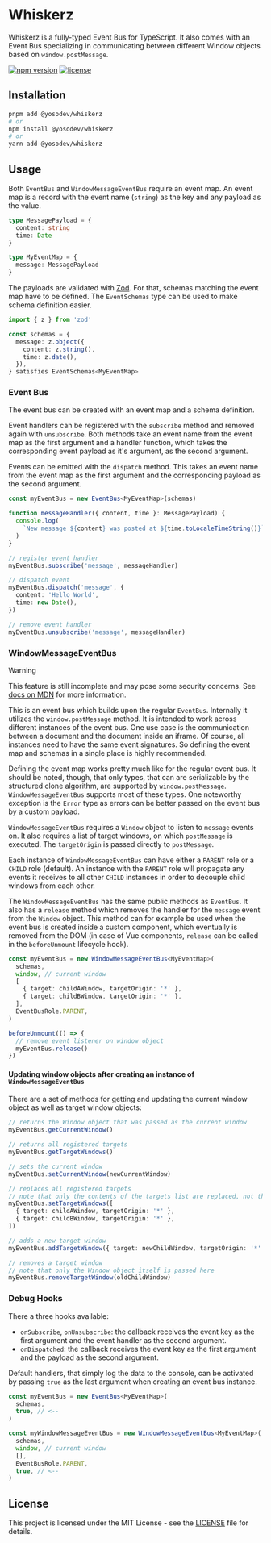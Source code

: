 # Whiskerz

Whiskerz is a fully-typed Event Bus for TypeScript.
It also comes with an Event Bus specializing in communicating between different Window objects based on `window.postMessage`.

[![npm version](https://img.shields.io/npm/v/@yosodev/whiskerz)](https://www.npmjs.com/package/@yosodev/whiskerz)
[![license](https://img.shields.io/github/license/yosoDev/whiskerz)](LICENSE)

## Installation

```sh
pnpm add @yosodev/whiskerz
# or
npm install @yosodev/whiskerz
# or
yarn add @yosodev/whiskerz
```

## Usage

Both `EventBus` and `WindowMessageEventBus` require an event map.
An event map is a record with the event name (`string`) as the key and any payload as the value.

```ts
type MessagePayload = {
  content: string
  time: Date
}

type MyEventMap = {
  message: MessagePayload
}
```

The payloads are validated with [Zod](https://zod.dev/).
For that, schemas matching the event map have to be defined.
The `EventSchemas` type can be used to make schema definition easier.

```ts
import { z } from 'zod'

const schemas = {
  message: z.object({
    content: z.string(),
    time: z.date(),
  }),
} satisfies EventSchemas<MyEventMap>
```

### Event Bus

The event bus can be created with an event map and a schema definition.

Event handlers can be registered with the `subscribe` method and removed again with `unsubscribe`.
Both methods take an event name from the event map as the first argument
and a handler function, which takes the corresponding event payload as it's argument, as the second argument.

Events can be emitted with the `dispatch` method.
This takes an event name from the event map as the first argument and the corresponding payload as the second argument.

```ts
const myEventBus = new EventBus<MyEventMap>(schemas)

function messageHandler({ content, time }: MessagePayload) {
  console.log(
    `New message ${content} was posted at ${time.toLocaleTimeString()}`,
  )
}

// register event handler
myEventBus.subscribe('message', messageHandler)

// dispatch event
myEventBus.dispatch('message', {
  content: 'Hello World',
  time: new Date(),
})

// remove event handler
myEventBus.unsubscribe('message', messageHandler)
```

### WindowMessageEventBus

> [!WARNING]
> This feature is still incomplete and may pose some security concerns.
> See [docs on MDN](https://developer.mozilla.org/en-US/docs/Web/API/Window/postMessage) for more information.

This is an event bus which builds upon the regular `EventBus`.
Internally it utilizes the `window.postMessage` method.
It is intended to work across different instances of the event bus.
One use case is the communication between a document and the document inside an iframe.
Of course, all instances need to have the same event signatures.
So defining the event map and schemas in a single place is highly recommended.

Defining the event map works pretty much like for the regular event bus.
It should be noted, though, that only types, that can are serializable by the structured clone algorithm,
are supported by `window.postMessage`.
`WindowMessageEventBus` supports most of these types.
One noteworthy exception is the `Error` type as errors can be better passed on the event bus
by a custom payload.

`WindowMessageEventBus` requires a `Window` object to listen to `message` events on.
It also requires a list of target windows, on which `postMessage` is executed.
The `targetOrigin` is passed directly to `postMessage`.

Each instance of `WindowMessageEventBus` can have either a `PARENT` role or a `CHILD` role (default).
An instance with the `PARENT` role will propagate any events it receives to all other `CHILD` instances
in order to decouple child windows from each other.

The `WindowMessageEventBus` has the same public methods as `EventBus`.
It also has a `release` method which removes the handler for the `message` event from the `Window` object.
This method can for example be used when the event bus is created inside a custom component,
which eventually is removed from the DOM (in case of Vue components, `release` can be called in the `beforeUnmount` lifecycle hook).

```ts
const myEventBus = new WindowMessageEventBus<MyEventMap>(
  schemas,
  window, // current window
  [
    { target: childAWindow, targetOrigin: '*' },
    { target: childBWindow, targetOrigin: '*' },
  ],
  EventBusRole.PARENT,
)

beforeUnmount(() => {
  // remove event listener on window object
  myEventBus.release()
})
```

#### Updating window objects after creating an instance of `WindowMessageEventBus`

There are a set of methods for getting and updating the current window object as well as target window objects:

```ts
// returns the Window object that was passed as the current window
myEventBus.getCurrentWindow()

// returns all registered targets
myEventBus.getTargetWindows()

// sets the current window
myEventBus.setCurrentWindow(newCurrentWindow)

// replaces all registered targets
// note that only the contents of the targets list are replaced, not the list itself
myEventBus.setTargetWindows([
  { target: childAWindow, targetOrigin: '*' },
  { target: childBWindow, targetOrigin: '*' },
])

// adds a new target window
myEventBus.addTargetWindow({ target: newChildWindow, targetOrigin: '*' })

// removes a target window
// note that only the Window object itself is passed here
myEventBus.removeTargetWindow(oldChildWindow)
```

### Debug Hooks

There a three hooks available:

- `onSubscribe`, `onUnsubscribe`: the callback receives the event key as the first argument and the event handler as the second argument.
- `onDispatched`: the callback receives the event key as the first argument and the payload as the second argument.

Default handlers, that simply log the data to the console, can be activated
by passing `true` as the last argument when creating an event bus instance.

```ts
const myEventBus = new EventBus<MyEventMap>(
  schemas,
  true, // <--
)

const myWindowMessageEventBus = new WindowMessageEventBus<MyEventMap>(
  schemas,
  window, // current window
  [],
  EventBusRole.PARENT,
  true, // <--
)
```

## License

This project is licensed under the MIT License - see the [LICENSE](LICENSE) file for details.
